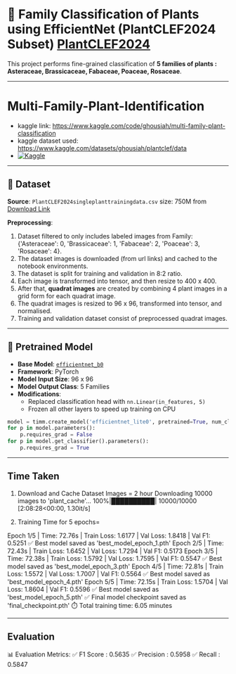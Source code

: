 
# 🌿 Family Classification of Plants using EfficientNet (PlantCLEF2024 Subset) [PlantCLEF2024](https://www.kaggle.com/competitions/plantclef-2025)

This project performs fine-grained classification of **5 families of plants : Asteraceae, Brassicaceae, Fabaceae, Poaceae, Rosaceae**.

---
# Multi-Family-Plant-Identification
- kaggle link: https://www.kaggle.com/code/ghousiah/multi-family-plant-classification
- kaggle dataset used: https://www.kaggle.com/datasets/ghousiah/plantclef/data
- [![Kaggle](https://img.shields.io/badge/View%20on-Kaggle-blue?logo=kaggle)](https://www.kaggle.com/code/ghousiah/multi-family-plant-classification)

---
## 📁 Dataset

**Source**: `PlantCLEF2024singleplanttrainingdata.csv` size: 750M from [Download Link](https://lab.plantnet.org/LifeCLEF/PlantCLEF2024/single_plant_training_data/)

**Preprocessing**:
1) Dataset filtered to only includes labeled images from Family: {'Asteraceae': 0, 'Brassicaceae': 1, 'Fabaceae': 2, 'Poaceae': 3, 'Rosaceae': 4}.
2) The dataset images is downloaded (from url links) and cached to the notebook environments.
3) The dataset is split for training and validation in 8:2 ratio.
4) Each image is transformed into tensor, and then resize to 400 x 400.
5) After that, **quadrat images** are created by combining 4 plant images in a grid form for each quadrat image.
6) The quadrat images is resized to 96 x 96, transformed into tensor, and normalised.
7) Training and validation dataset consist of preprocessed quadrat images.

---

## 🧠 Pretrained Model
- **Base Model**: [`efficientnet_b0`](https://pytorch.org/vision/stable/models/generated/torchvision.models.efficientnet_b0.html)
- **Framework**: PyTorch
- **Model Input Size**: 96 x 96
- **Model Output Class**: 5 Families
- **Modifications**:
  - Replaced classification head with `nn.Linear(in_features, 5)`
  - Frozen all other layers to speed up training on CPU

```python
model = timm.create_model('efficientnet_lite0', pretrained=True, num_classes=NUM_CLASSES)
for p in model.parameters():
    p.requires_grad = False
for p in model.get_classifier().parameters():
    p.requires_grad = True
```

---  
## **Time Taken**
1) Download and Cache Dataset Images = 2 hour
Downloading 10000 images to 'plant_cache'...
100%|██████████| 10000/10000 [2:08:28<00:00,  1.30it/s]
   
2) Training Time for 5 epochs=

Epoch 1/5 | Time: 72.76s | Train Loss: 1.6177 | Val Loss: 1.8418 | Val F1: 0.5251
✅ Best model saved as 'best_model_epoch_1.pth'
Epoch 2/5 | Time: 72.43s | Train Loss: 1.6452 | Val Loss: 1.7294 | Val F1: 0.5173
Epoch 3/5 | Time: 72.38s | Train Loss: 1.5792 | Val Loss: 1.7595 | Val F1: 0.5547
✅ Best model saved as 'best_model_epoch_3.pth'
Epoch 4/5 | Time: 72.81s | Train Loss: 1.5572 | Val Loss: 1.7007 | Val F1: 0.5564
✅ Best model saved as 'best_model_epoch_4.pth'
Epoch 5/5 | Time: 72.15s | Train Loss: 1.5704 | Val Loss: 1.8604 | Val F1: 0.5596
✅ Best model saved as 'best_model_epoch_5.pth'
✅ Final model checkpoint saved as 'final_checkpoint.pth'
⏱️ Total training time: 6.05 minutes


---  
## **Evaluation**
📊 Evaluation Metrics:
✅ F1 Score   : 0.5635
✅ Precision  : 0.5958
✅ Recall     : 0.5847
